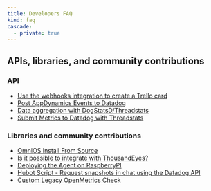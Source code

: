 ```yaml
---
title: Developers FAQ
kind: faq
cascade: 
  - private: true
---
```



## APIs, libraries, and community contributions

### API

* [Use the webhooks integration to create a Trello card][1]
* [Post AppDynamics Events to Datadog][2]
* [Data aggregation with DogStatsD/Threadstats][3]
* [Submit Metrics to Datadog with Threadstats][4]

### Libraries and community contributions

* [OmniOS Install From Source][5]
* [Is it possible to integrate with ThousandEyes?][6]
* [Deploying the Agent on RaspberryPI][7]
* [Hubot Script - Request snapshots in chat using the Datadog API][8]
* [Custom Legacy OpenMetrics Check][9]

[1]: /developers/faq/use-our-webhook-integration-to-create-a-trello-card/
[2]: /developers/faq/how-to-post-appdynamics-events-to-datadog/
[3]: /developers/faq/data-aggregation-with-dogstatsd-threadstats/
[4]: /developers/faq/is-there-an-alternative-to-dogstatsd-and-the-api-to-submit-metrics-threadstats/
[5]: /developers/faq/omnios-and-possibly-smartos-openindiana-nexenta-install-from-source-by-tweaking-the-agent-install-script/
[6]: /developers/faq/is-it-possible-to-integrate-with-thousandeyes/
[7]: /developers/faq/deploying-the-agent-on-raspberrypi/
[8]: /developers/faq/hubot-script-request-snapshots-in-chat-using-the-datadog-api/
[9]: /developers/faq/legacy-openmetrics/
